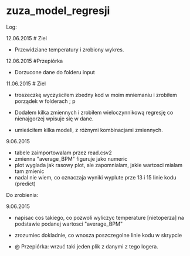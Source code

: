 # zuza_model_regresji

Log:

12.06.2015 # Ziel

* Przewidziane temperatury i zrobiony wykres.

12.06.2015 #Przepiórka

* Dorzucone dane do folderu input

11.06.2015 # Ziel

* troszeczkę wyczyściłem zbedny kod w moim mniemaniu i zrobiłem porządek w folderach ; p
* Dodałem kilka zmiennych i zrobiłem wieloczynnikową regresję co nienajgorzej wpisuje się w dane.

* umieściłem kilka modeli, z różnymi kombinacjami zmiennych.

9.06.2015

* tabele zaimportowalam przez read.csv2
* zmienna "average_BPM" figuruje jako numeric
* plot wyglada jak rasowy plot, ale zapomnialam, jakie wartosci mialam tam zmienic
* nadal nie wiem, co oznaczaja wyniki wyplute prze 13 i 15 linie kodu (predict)

Do zrobienia:

9.06.2015

* napisac cos takiego, co pozwoli wyliczyc temperature [nietoperza] na podstawie podanej wartosci "average_BPM"
* zrozumiec dokladnie, co wnosza poszczegolne linie kodu w skrypcie

* @ Przepiórka: wrzuć taki jeden plik z danymi z tego logera.
